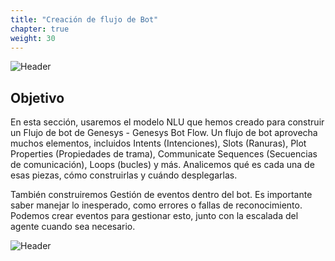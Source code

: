 ```yaml
---
title: "Creación de flujo de Bot"
chapter: true
weight: 30
---
```


![Header](/images/BotFlowBuild.jpg)

## Objetivo

En esta sección, usaremos el modelo NLU que hemos creado para construir un Flujo de bot de Genesys - Genesys Bot Flow. Un flujo de bot aprovecha muchos elementos, incluidos Intents (Intenciones), Slots (Ranuras), Plot Properties (Propiedades de trama), Communicate Sequences (Secuencias de comunicación), Loops (bucles) y más. Analicemos qué es cada una de esas piezas, cómo construirlas y cuándo desplegarlas.

También construiremos Gestión de eventos dentro del bot. Es importante saber manejar lo inesperado, como errores o fallas de reconocimiento. Podemos crear eventos para gestionar esto, junto con la escalada del agente cuando sea necesario.

![Header](/images/Genesys2.jpg)